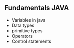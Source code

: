 ## Fundamentals JAVA

- Variables in java
- Data types
- primitive types
- Operators
- Control statements
